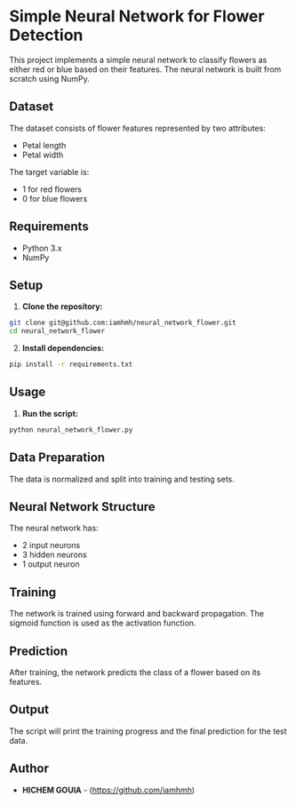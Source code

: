 # Simple Neural Network for Flower Detection

This project implements a simple neural network to classify flowers as either red or blue based on their features. The neural network is built from scratch using NumPy.

## Dataset

The dataset consists of flower features represented by two attributes:
- Petal length
- Petal width

The target variable is:
- 1 for red flowers
- 0 for blue flowers

## Requirements

- Python 3.x
- NumPy

## Setup

1. **Clone the repository:**

```bash
git clone git@github.com:iamhmh/neural_network_flower.git
cd neural_network_flower
```

2. **Install dependencies:**
```bash
pip install -r requirements.txt
```

## Usage

1. **Run the script:**

```bash
python neural_network_flower.py
```

## Data Preparation

The data is normalized and split into training and testing sets.

## Neural Network Structure

The neural network has:
- 2 input neurons
- 3 hidden neurons
- 1 output neuron

## Training

The network is trained using forward and backward propagation. The sigmoid function is used as the activation function.

## Prediction

After training, the network predicts the class of a flower based on its features.

## Output

The script will print the training progress and the final prediction for the test data.

## Author

- **HICHEM GOUIA** - (https://github.com/iamhmh)